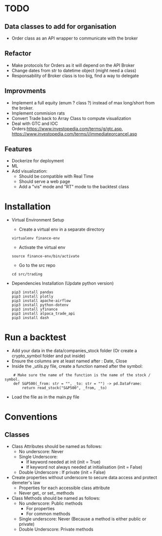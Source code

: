# TODO

## Data classes to add for organisation
- Order class as an API wrapper to communicate with the broker

## Refactor
- Make protocols for Orders as it will depend on the API Broker
- Change dates from str to datetime object (might need a class)
- Responsability of Broker class is too big, find a way to delegate

## Improvments
- Implement a full equity (enum ? class ?) instead of max long/short from the broker.
- Implement commision rats
- Convert Trade back to Array Class to compute visualization
- Deal with GTC and IOC Orders:https://www.investopedia.com/terms/g/gtc.asp, https://www.investopedia.com/terms/i/immediateorcancel.asp

## Features
- Dockerize for deployment
- ML
- Add visualization:
    - Should be compatible with Real Time
    - Should serve a web page
    - Add a "vis" mode and "RT" mode to the backtest class

# Installation
- Virtual Environment Setup
    - Create a virtual env in a separate directory
    ```
    virtualenv finance-env
    ```

    - Activate the virtual env
    ```
    source finance-env/bin/activate
    ```

    - Go to the src repo
    ```
    cd src/trading
    ```
    
- Dependencies Installation (Update python version)
    ```
    pip3 install pandas
    pip3 install plotly
    pip3 install apache-airflow
    pip3 install python-dotenv
    pip3 install yfinance
    pip3 install alpaca_trade_api
    pip3 install dash
    ```

# Run a backtest
- Add your data in the data/companies_stock folder (Or create a crypto_symbol folder and put inside)
- Ensure the columns are at least named after : Date, Close
- Inside the _utils.py file, create a function named after the symbol:
```
    # Make sure the name of the function is the name of the stock / symbol.
    def S&P500(_from: str = "", _to: str = "") -> pd.DataFrame:
        return read_stock("S&P500", _from, _to)
```
- Load the file as in the main.py file

# Conventions

## Classes

- Class Attributes should be named as follows:
    - No underscore: Never
    - Single Underscore:
        - If keyword needed at init (init = True)
        - If keyword not always needed at initialisation (init = False)
    - Double Underscore : If private (init = False)
- Create properties without underscore to secure data access and protect demeter's law
    - Properties for each accessible class attribute
    - Never get_ or set_ methods
- Class Methods should be named as follows:
    - No underscore: Public methods
        - For properties
        - For common methods
    - Single underscore: Never (Because a method is either public or private)
    - Double Underscore: Private methods